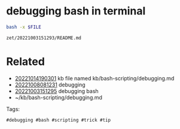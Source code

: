 # debugging bash in terminal
```bash
bash -x $FILE
```

` zet/20221003151293/README.md `

# Related

- [20221014190301](/zet/20221014190301/README.md) kb file named kb/bash-scripting/debugging.md
- [20221008081231](/zet/20221008081231/README.md) debugging
- [20221003151295](/zet/20221003151295/README.md) debugging bash
- ~/kb/bash-scripting/debugging.md

Tags:

    #debugging #bash #scripting #trick #tip
